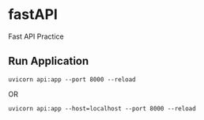 # fastAPI
Fast API Practice

## Run Application
```
uvicorn api:app --port 8000 --reload
```
OR
```
uvicorn api:app --host=localhost --port 8000 --reload
```

